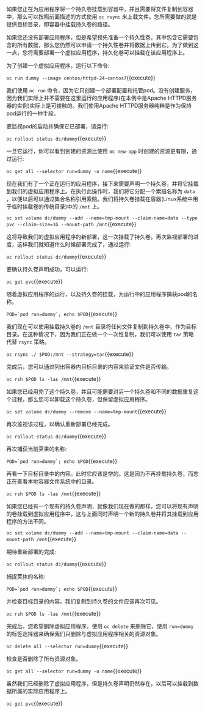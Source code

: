 如果您正在为应用程序将一个持久卷挂载到容器中，并且需要将文件复制到容器中，那么可以按照前面描述的方式使用 ``oc rsync`` 来上载文件。您所需要做的就是提供目标目录，即容器中挂载持久卷的路径。

如果您还没有部署应用程序，但是希望预先准备一个持久性卷，其中包含它需要包含的所有数据，那么您仍然可以申请一个持久性卷并将数据上传到它。为了做到这一点，您将需要部署一个虚拟应用程序，持久化卷可以挂载在该应用程序上。

为了创建一个虚拟应用程序，运行以下命令:

``oc run dummy --image centos/httpd-24-centos7``{{execute}}

我们使用 ``oc run`` 命令，因为它只创建一个部署配置和托管pod。没有创建服务，因为我们实际上并不需要在这里运行的应用程序(在本例中是Apache HTTPD服务器的实例)实际上是可接触的。我们使用Apache HTTPD服务器纯粹是作为保持pod运行的一种手段。

要监视pod的启动并确保它已部署，请运行:

``oc rollout status dc/dummy``{{execute}}

一旦它运行，你可以看到创建的资源比使用 ``oc new-app`` 时创建的资源更有限，通过运行:

``oc get all --selector run=dummy -o name``{{execute}}

现在我们有了一个正在运行的应用程序，接下来需要声明一个持久卷，并将它挂载到我们的虚拟应用程序上。在执行此操作时，我们将它分配一个索赔名称为 ``data`` ，以便以后可以通过集合名称引用索赔。我们将持久卷挂载在容器(Linux系统中用于临时挂载卷的传统目录)中的 ``/mnt`` 上。

``oc set volume dc/dummy --add --name=tmp-mount --claim-name=data --type pvc --claim-size=1G --mount-path /mnt``{{execute}}

这将导致我们的虚拟应用程序的新部署，这一次挂载了持久卷。再次监视部署的进度，这样我们就知道什么时候部署完成了，通过运行:

``oc rollout status dc/dummy``{{execute}}

要确认持久卷声明成功，可以运行:

``oc get pvc``{{execute}}

随着虚拟应用程序的运行，以及持久卷的挂载，为运行中的应用程序捕获pod的名称。

``POD=`pod run=dummy`; echo $POD``{{execute}}

我们现在可以使用挂载持久卷的 ``/mnt`` 目录将任何文件复制到持久卷中，作为目标目录。在这种情况下，因为我们正在做一个一次性复制，我们可以使用 ``tar`` 策略代替 ``rsync`` 策略。

``oc rsync ./ $POD:/mnt --strategy=tar``{{execute}}

完成后，您可以通过列出容器内目标目录的内容来验证文件是否传输。

``oc rsh $POD ls -las /mnt``{{execute}}

如果您已经用完了这个持久卷，并且可能需要对另一个持久卷和不同的数据重复这个过程，那么您可以卸载这个持久卷，但保留虚拟应用程序。

``oc set volume dc/dummy --remove --name=tmp-mount``{{execute}}

再次监视该过程，以确认重新部署已经完成。

``oc rollout status dc/dummy``{{execute}}

再次捕获当前荚果的名称:

``POD=`pod run=dummy`; echo $POD``{{execute}}

再看一下目标目录中的内容。此时它应该是空的。这是因为不再挂载持久卷，而您正在查看本地容器文件系统中的目录。

``oc rsh $POD ls -las /mnt``{{execute}}

如果您已经有一个现有的持久卷声明，就像我们现在做的那样，您可以将现有声明的卷挂载到虚拟应用程序中。这与上面同时声明一个新的持久卷并将其挂载到应用程序的方法不同。

``oc set volume dc/dummy --add --name=tmp-mount --claim-name=data --mount-path /mnt``{{execute}}

期待重新部署的完成:

``oc rollout status dc/dummy``{{execute}}

捕捉荚体的名称:

``POD=`pod run=dummy`; echo $POD``{{execute}}

并检查目标目录的内容。我们复制到持久卷的文件应该再次可见。

``oc rsh $POD ls -las /mnt``{{execute}}

完成后，您希望删除虚拟应用程序，使用 ``oc delete`` 来删除它，使用 ``run=dummy`` 的标签选择器来确保我们只删除与虚拟应用程序相关的资源对象。

``oc delete all --selector run=dummy``{{execute}}

检查是否删除了所有资源对象。

``oc get all --selector run=dummy -o name``{{execute}}

虽然我们已经删除了虚拟应用程序，但是持久卷声明仍然存在，以后可以挂载到数据所属的实际应用程序上。

``oc get pvc``{{execute}}